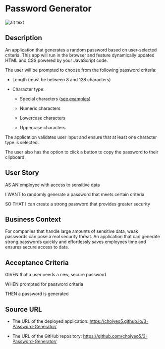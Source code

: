 # Password Generator

![alt text](http://screenshot.png)

## Description

An application that generates a random password based on user-selected criteria. This app will run in the browser and feature dynamically updated HTML and CSS powered by your JavaScript code.

The user will be prompted to choose from the following password criteria:

* Length (must be between 8 and 128 characters)

* Character type:

  * Special characters ([see examples](https://www.owasp.org/index.php/Password_special_characters))

  * Numeric characters

  * Lowercase characters

  * Uppercase characters

The application validates user input and ensure that at least one character type is selected.

The user also has the option to click a button to copy the password to their clipboard.


## User Story

AS AN employee with access to sensitive data

I WANT to randomly generate a password that meets certain criteria

SO THAT I can create a strong password that provides greater security


## Business Context

For companies that handle large amounts of sensitive data, weak passwords can pose a real security threat. An application that can generate strong passwords quickly and effortlessly saves employees time and ensures secure access to data.


## Acceptance Criteria

GIVEN that a user needs a new, secure password

WHEN prompted for password criteria

THEN a password is generated


## Source URL

* The URL of the deployed application: https://choiyeo5.github.io/3-Password-Generator/

* The URL of the GitHub repository: https://github.com/choiyeo5/3-Password-Generator/
